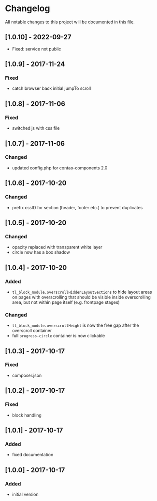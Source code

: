 # Changelog
All notable changes to this project will be documented in this file.

## [1.0.10] - 2022-09-27
- Fixed: service not public

## [1.0.9] - 2017-11-24

### Fixed
- catch browser back initial jumpTo scroll

## [1.0.8] - 2017-11-06

### Fixed
- switched js with css file

## [1.0.7] - 2017-11-06

### Changed
- updated config.php for contao-components 2.0

## [1.0.6] - 2017-10-20

### Changed
- prefix cssID for section (header, footer etc.) to prevent duplicates

## [1.0.5] - 2017-10-20

### Changed
- opacity replaced with transparent white layer
- circle now has a box shadow

## [1.0.4] - 2017-10-20

### Added
- `tl_block_module.overscrollHiddenLayoutSections` to hide layout areas on pages with overscrolling that should be visible inside overscrolling area, but not within page itself (e.g. frontpage stages)

### Changed
- `tl_block_module.overscrollHeight` is now the free gap after the overscroll container
- full `progress-circle` container is now clickable

## [1.0.3] - 2017-10-17

### Fixed
- composer.json

## [1.0.2] - 2017-10-17

### Fixed
- block handling

## [1.0.1] - 2017-10-17

### Added
- fixed documentation

## [1.0.0] - 2017-10-17

### Added
- initial version
